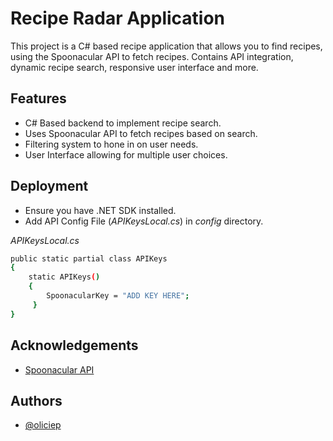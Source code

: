 # Recipe Radar Application

This project is a C# based recipe application that allows you to find recipes, using the Spoonacular API to fetch recipes. Contains API integration, dynamic recipe search, responsive user interface and more.
## Features

- C# Based backend to implement recipe search.
- Uses Spoonacular API to fetch recipes based on search.
- Filtering system to hone in on user needs.
- User Interface allowing for multiple user choices.

## Deployment

- Ensure you have .NET SDK installed.
- Add API Config File (_APIKeysLocal.cs_) in *config* directory.

_APIKeysLocal.cs_

```bash
public static partial class APIKeys
{
    static APIKeys()
    {
        SpoonacularKey = "ADD KEY HERE";
     }
}
```

## Acknowledgements

 - [Spoonacular API](https://spoonacular.com/food-api)


## Authors

- [@oliciep](https://www.github.com/oliciep)